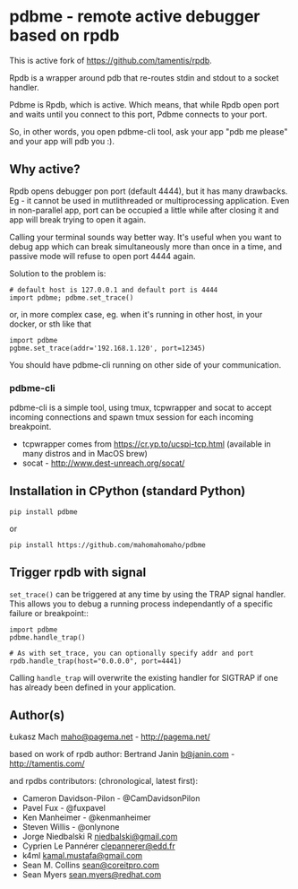 # pdbme - remote active debugger based on rpdb

This is active fork of https://github.com/tamentis/rpdb. 

Rpdb is a wrapper around pdb that re-routes stdin and stdout to a socket
handler. 

Pdbme is Rpdb, which is active. Which means, that while Rpdb open port and waits until you connect to this port, Pdbme connects to your port. 

So, in other words, you open pdbme-cli tool, ask your app "pdb me please" and your app will pdb you :). 

## Why active?

Rpdb opens debugger pon port (default 4444), but it has many drawbacks. Eg - it cannot be used in mutlithreaded or multiprocessing application. Even in non-parallel app, port can be occupied a little while after closing it and app will break trying to open it again. 

Calling your terminal sounds way better way. It's useful when you want to debug app which can break
simultaneously more than once in a time, and passive mode will refuse to open
port 4444 again.

Solution to the problem is:

    # default host is 127.0.0.1 and default port is 4444
    import pdbme; pdbme.set_trace()

or, in more complex case, eg. when it's running in other host, in your docker, or sth like that

    import pdbme
    pgbme.set_trace(addr='192.168.1.120', port=12345)

You should have pdbme-cli running on other side of your communication. 

### pdbme-cli

pdbme-cli is a simple tool, using tmux, tcpwrapper and socat to accept incoming
connections and spawn tmux session for each incoming breakpoint. 

 * tcpwrapper comes from https://cr.yp.to/ucspi-tcp.html (available in many distros and in MacOS brew)
 * socat - http://www.dest-unreach.org/socat/


Installation in CPython (standard Python)
-----------------------------------------

    pip install pdbme

or
    
    pip install https://github.com/mahomahomaho/pdbme


Trigger rpdb with signal
------------------------

`set_trace()` can be triggered at any time by using the TRAP signal handler.
This allows you to debug a running process independantly of a specific failure
or breakpoint::

    import pdbme
    pdbme.handle_trap()

    # As with set_trace, you can optionally specify addr and port
    rpdb.handle_trap(host="0.0.0.0", port=4441)

Calling `handle_trap` will overwrite the existing handler for SIGTRAP if one has
already been defined in your application.

Author(s)
---------

Łukasz Mach <maho@pagema.net> - http://pagema.net/

based on work of rpdb author:
Bertrand Janin <b@janin.com> - http://tamentis.com/ 

and rpdbs contributors: (chronological, latest first):

 - Cameron Davidson-Pilon - @CamDavidsonPilon
 - Pavel Fux - @fuxpavel
 - Ken Manheimer - @kenmanheimer
 - Steven Willis - @onlynone
 - Jorge Niedbalski R <niedbalski@gmail.com>
 - Cyprien Le Pannérer <clepannerer@edd.fr>
 - k4ml <kamal.mustafa@gmail.com>
 - Sean M. Collins <sean@coreitpro.com>
 - Sean Myers <sean.myers@redhat.com>
